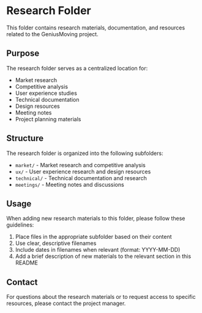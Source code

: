 # Research Folder

This folder contains research materials, documentation, and resources related to the GeniusMoving project.

## Purpose

The research folder serves as a centralized location for:

- Market research
- Competitive analysis
- User experience studies
- Technical documentation
- Design resources
- Meeting notes
- Project planning materials

## Structure

The research folder is organized into the following subfolders:

- `market/` - Market research and competitive analysis
- `ux/` - User experience research and design resources
- `technical/` - Technical documentation and research
- `meetings/` - Meeting notes and discussions

## Usage

When adding new research materials to this folder, please follow these guidelines:

1. Place files in the appropriate subfolder based on their content
2. Use clear, descriptive filenames
3. Include dates in filenames when relevant (format: YYYY-MM-DD)
4. Add a brief description of new materials to the relevant section in this README

## Contact

For questions about the research materials or to request access to specific resources, please contact the project manager.
